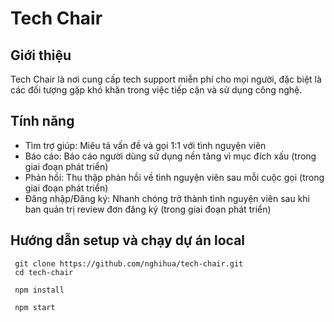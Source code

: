 # Tech Chair

## Giới thiệu

Tech Chair là nơi cung cấp tech support miễn phí cho mọi người, đặc biệt là các đối tượng gặp khó khăn trong việc tiếp cận và sử dụng công nghệ.

## Tính năng

- Tìm trợ giúp: Miêu tả vấn đề và gọi 1:1 với tình nguyện viên
- Báo cáo: Báo cáo người dùng sử dụng nền tảng vì mục đích xấu (trong giai đoạn phát triển)
- Phản hồi: Thu thập phản hồi về tình nguyện viên sau mỗi cuộc gọi (trong giai đoạn phát triển)
- Đăng nhập/Đăng ký: Nhanh chóng trở thành tình nguyện viên sau khi ban quản trị review đơn đăng ký (trong giai đoạn phát triển)

## Hướng dẫn setup và chạy dự án local

```
 git clone https://github.com/nghihua/tech-chair.git
 cd tech-chair

 npm install

 npm start
```
